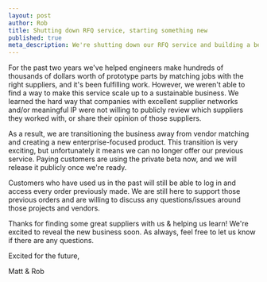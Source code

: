 ```yaml
--- 
layout: post
author: Rob
title: Shutting down RFQ service, starting something new
published: true
meta_description: We're shutting down our RFQ service and building a better product.
---
```


For the past two years we've helped engineers make hundreds of thousands of dollars worth of prototype parts by matching jobs with the right suppliers, and it's been fulfilling work. However, we weren't able to find a way to make this service scale up to a sustainable business. We learned the hard way that companies with excellent supplier networks and/or meaningful IP were not willing to publicly review which suppliers they worked with, or share their opinion of those suppliers.

As a result, we are transitioning the business away from vendor matching and creating a new enterprise-focused product. This transition is very exciting, but unfortunately it means we can no longer offer our previous service. Paying customers are using the private beta now, and we will release it publicly once we're ready.

Customers who have used us in the past will still be able to log in and access every order previously made. We are still here to support those previous orders and are willing to discuss any questions/issues around those projects and vendors. 

Thanks for finding some great suppliers with us & helping us learn! We're excited to reveal the new business soon. As always, feel free to let us know if there are any questions. 

Excited for the future,

Matt & Rob
